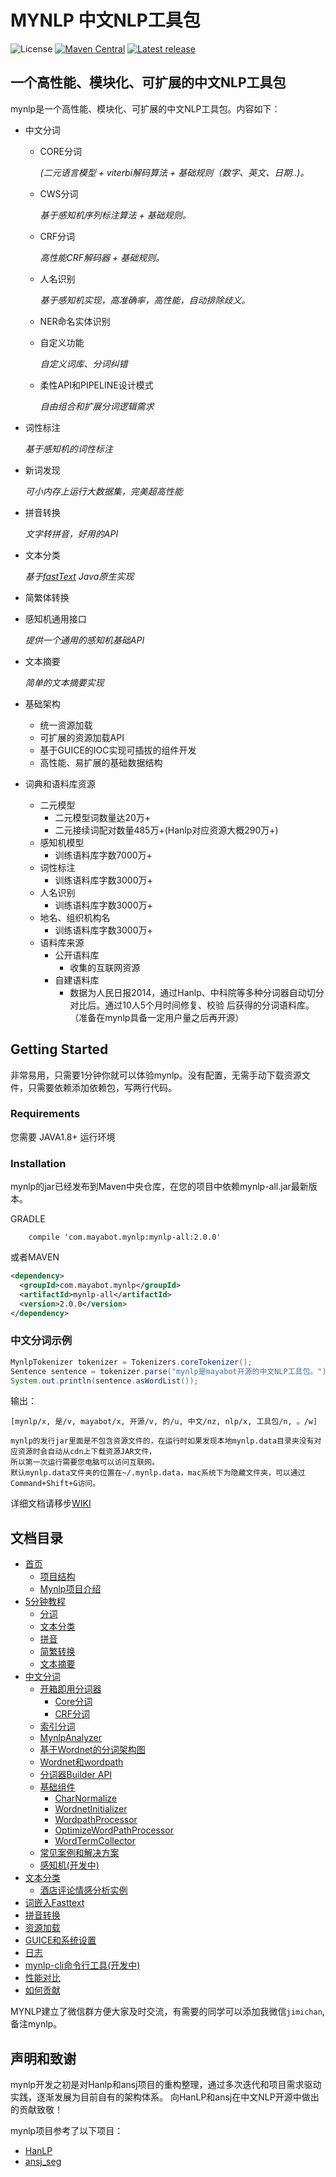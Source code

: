 # MYNLP 中文NLP工具包

![License](https://img.shields.io/github/license/mayabot/mynlp.svg)
[![Maven Central](https://img.shields.io/maven-metadata/v/http/central.maven.org/maven2/com/mayabot/mynlp/mynlp-core/maven-metadata.xml.svg)](http://mvnrepository.com/artifact/com.mayabot.mynlp)
[![Latest release](https://img.shields.io/github/release/mayabot/mynlp/all.svg)](https://github.com/mayabot/mynlp/releases/latest)

## 一个高性能、模块化、可扩展的中文NLP工具包

mynlp是一个高性能、模块化、可扩展的中文NLP工具包。内容如下：
- 中文分词
    - CORE分词 
    
        _(二元语言模型 + viterbi解码算法 + 基础规则（数字、英文、日期..)。_
    - CWS分词
    
        _基于感知机序列标注算法 + 基础规则。_
    - CRF分词
    
        _高性能CRF解码器 + 基础规则。_
    - 人名识别
    
        _基于感知机实现，高准确率，高性能，自动排除歧义。_
    - NER命名实体识别
    - 自定义功能 
    
        _自定义词库、分词纠错_
    - 柔性API和PIPELINE设计模式
    
        _自由组合和扩展分词逻辑需求_
- 词性标注

    _基于感知机的词性标注_
- 新词发现

    _可小内存上运行大数据集，完美超高性能_
- 拼音转换

    _文字转拼音，好用的API_
- 文本分类

    _基于[fastText](https://github.com/mayabot/fastText4j) Java原生实现_
- 简繁体转换
- 感知机通用接口

    _提供一个通用的感知机基础API_
- 文本摘要

    _简单的文本摘要实现_
    
- 基础架构
    - 统一资源加载
    - 可扩展的资源加载API
    - 基于GUICE的IOC实现可插拔的组件开发
    - 高性能、易扩展的基础数据结构

- 词典和语料库资源
    - 二元模型
        - 二元模型词数量达20万+
        - 二元接续词配对数量485万+(Hanlp对应资源大概290万+)
    - 感知机模型
        - 训练语料库字数7000万+
    - 词性标注
        - 训练语料库字数3000万+
    - 人名识别
        - 训练语料库字数3000万+
    - 地名、组织机构名
        - 训练语料库字数3000万+ 
    - 语料库来源
        - 公开语料库 
            - 收集的互联网资源
        - 自建语料库
            - 数据为人民日报2014，通过Hanlp、中科院等多种分词器自动切分对比后。通过10人5个月时间修复、校验
            后获得的分词语料库。（准备在mynlp具备一定用户量之后再开源）

## Getting Started
非常易用，只需要1分钟你就可以体验mynlp。没有配置，无需手动下载资源文件，只需要依赖添加依赖包，写两行代码。

### Requirements
您需要 JAVA1.8+ 运行环境

### Installation

mynlp的jar已经发布到Maven中央仓库，在您的项目中依赖mynlp-all.jar最新版本。

GRADLE
```
    compile 'com.mayabot.mynlp:mynlp-all:2.0.0'
```
或者MAVEN
```xml
<dependency>
  <groupId>com.mayabot.mynlp</groupId>
  <artifactId>mynlp-all</artifactId>
  <version>2.0.0</version>
</dependency>
```

### 中文分词示例

```java
MynlpTokenizer tokenizer = Tokenizers.coreTokenizer();
Sentence sentence = tokenizer.parse("mynlp是mayabot开源的中文NLP工具包。");
System.out.println(sentence.asWordList());
```
输出：
```text
[mynlp/x, 是/v, mayabot/x, 开源/v, 的/u, 中文/nz, nlp/x, 工具包/n, 。/w]
```

    mynlp的发行jar里面是不包含资源文件的，在运行时如果发现本地mynlp.data目录夹没有对应资源时会自动从cdn上下载资源JAR文件，
    所以第一次运行需要您电脑可以访问互联网。
    默认mynlp.data文件夹的位置在~/.mynlp.data，mac系统下为隐藏文件夹，可以通过Command+Shift+G访问。


详细文档请移步[WIKI](https://github.com/mayabot/mynlp/wiki/Home)

## 文档目录
    
* [首页](https://github.com/mayabot/mynlp/wiki/Home)
  * [项目结构](https://github.com/mayabot/mynlp/wiki/Home#项目结构)
  * [Mynlp项目介绍](https://github.com/mayabot/mynlp/wiki/Home#Mynlp项目介绍)
* [5分钟教程](https://github.com/mayabot/mynlp/wiki/QuickTutorial)
  * [分词](https://github.com/mayabot/mynlp/wiki/QuickTutorial#分词)
  * [文本分类](https://github.com/mayabot/mynlp/wiki/QuickTutorial#文本分类)
  * [拼音](https://github.com/mayabot/mynlp/wiki/QuickTutorial#拼音)
  * [简繁转换](https://github.com/mayabot/mynlp/wiki/QuickTutorial#简繁转换)
  * [文本摘要](https://github.com/mayabot/mynlp/wiki/QuickTutorial#文本摘要)
* [中文分词](https://github.com/mayabot/mynlp/wiki/segment)
  * [开箱即用分词器](https://github.com/mayabot/mynlp/wiki/TokenizerBuilderList)
    * [Core分词](https://github.com/mayabot/mynlp/wiki/TokenizerBuilderList#Core分词器)
    * [CRF分词](https://github.com/mayabot/mynlp/wiki/TokenizerBuilderList#CRF分词)
  * [索引分词](https://github.com/mayabot/mynlp/wiki/index)
  * [MynlpAnalyzer](https://github.com/mayabot/mynlp/wiki/MynlpAnalyzer)
  * [基于Wordnet的分词架构图](https://github.com/mayabot/mynlp/wiki/WordnetFramework)
  * [Wordnet和wordpath](https://github.com/mayabot/mynlp/wiki/Wordnet)
  * [分词器Builder API](https://github.com/mayabot/mynlp/wiki/WordnetTokenizerBuilder)
  * [基础组件](https://github.com/mayabot/mynlp/wiki/Component)
      * [CharNormalize](https://github.com/mayabot/mynlp/wiki/Component#CharNormalize)
      * [WordnetInitializer](https://github.com/mayabot/mynlp/wiki/Component#WordnetInitializer)
      * [WordpathProcessor](https://github.com/mayabot/mynlp/wiki/Component#WordpathProcessor)
      * [OptimizeWordPathProcessor](https://github.com/mayabot/mynlp/wiki/Component#OptimizeWordPathProcessor)
      * [WordTermCollector](https://github.com/mayabot/mynlp/wiki/Component#WordTermCollector)
  * [常见案例和解决方案](https://github.com/mayabot/mynlp/wiki/Recipes)
  * [感知机(开发中)](https://github.com/mayabot/mynlp/wiki/perceptron)
* [文本分类](https://github.com/mayabot/mynlp/wiki/classification)
  * [酒店评论情感分析实例](https://github.com/mayabot/mynlp/wiki/classification#酒店评论情感分析实例)
* [词嵌入Fasttext](https://github.com/mayabot/mynlp/wiki/Fasttext)
* [拼音转换](https://github.com/mayabot/mynlp/wiki/Pinyin)
* [资源加载](https://github.com/mayabot/mynlp/wiki/Resouce)
* [GUICE和系统设置](https://github.com/mayabot/mynlp/wiki/Guice)
* [日志](https://github.com/mayabot/mynlp/wiki/Logger)
* [mynlp-cli命令行工具(开发中)](https://github.com/mayabot/mynlp/wiki/CLI)
* [性能对比](https://github.com/mayabot/mynlp/wiki/performance)
* [如何贡献](https://github.com/mayabot/mynlp/wiki/HowToContribute)


MYNLP建立了微信群方便大家及时交流，有需要的同学可以添加我微信`jimichan`,备注mynlp。


## 声明和致谢

mynlp开发之初是对Hanlp和ansj项目的重构整理，通过多次迭代和项目需求驱动实践，逐渐发展为目前自有的架构体系。
向HanLP和ansj在中文NLP开源中做出的贡献致敬！

mynlp项目参考了以下项目：
- [HanLP](https://github.com/hankcs/HanLP)
- [ansj_seg](https://github.com/NLPchina/ansj_seg)

